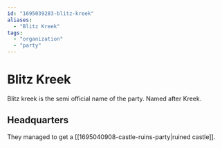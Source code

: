 ```yaml
---
id: "1695039283-blitz-kreek"
aliases:
  - "Blitz Kreek"
tags:
  - "organization"
  - "party"
---
```


# Blitz Kreek

Blitz kreek is the semi official name of the party. Named after Kreek.

## Headquarters

They managed to get a [[1695040908-castle-ruins-party|ruined castle]].
